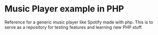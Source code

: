 # Music Player example in PHP
Reference for a generic music player like Spotify made with php.
This is to serve as a repository for testing features and learning new PHP stuff.
